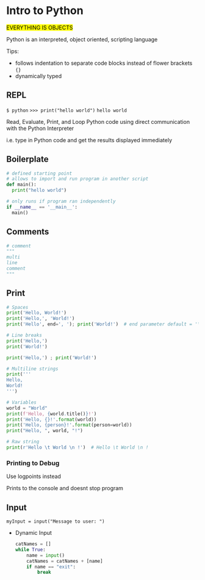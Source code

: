 # Intro to Python

<mark>EVERYTHING IS OBJECTS</mark>

Python is an interpreted, object oriented, scripting language

Tips:
- follows indentation to separate code blocks instead of flower brackets `{}`
- dynamically typed

## REPL

`$ python`
`>>> print("hello world")`
`hello world`

Read, Evaluate, Print, and Loop Python code using direct communication with the Python Interpreter

i.e. type in Python code and get the results displayed immediately

## Boilerplate

```python
# defined starting point
# allows to import and run program in another script
def main():
  print("hello world")

# only runs if program ran independently
if __name__ == '__main__': 
  main()
```

## Comments

```python
# comment
"""
multi
line
comment
"""
```

## Print

```python
# Spaces
print('Hello, World!')
print('Hello,', 'World!')
print('Hello', end=', '); print('World!')  # end parameter default = '\n' (new line)

# Line breaks
print('Hello,')
print('World!')

print('Hello,') ; print('World!')

# Multiline strings
print('''
Hello,
World!
''')

# Variables
world = "World"
print(f'Hello, {world.title()}!')
print('Hello, {}!'.format(world))
print('Hello, {person}!'.format(person=world))
print("Hello, ", world, "!")

# Raw string
print(r'Hello \t World \n !')  # Hello \t World \n !
```

### Printing to Debug

Use logpoints instead

Prints to the console and doesnt stop program

## Input

`myInput = input("Message to user: ")`

- Dynamic Input
  ```python
  catNames = []
  while True:
      name = input()
      catNames = catNames + [name]
      if name == "exit":
          break
  ```

